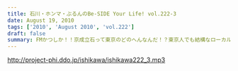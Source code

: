 ```yaml
---
title: 石川・ホンマ・ぶるんのBe-SIDE Your Life! vol.222-3
date: August 19, 2010
tags: ['2010', 'August 2010', 'vol.222']
draft: false
summary: FMかつしか！！京成立石って東京のどのへんなんだ！？東京人でも結構なローカルスポットです。良い居酒屋とかはあるらしい・・・程度の情報しか・・・NAMAE
---
```


http://project-phi.ddo.jp/ishikawa/ishikawa222_3.mp3
